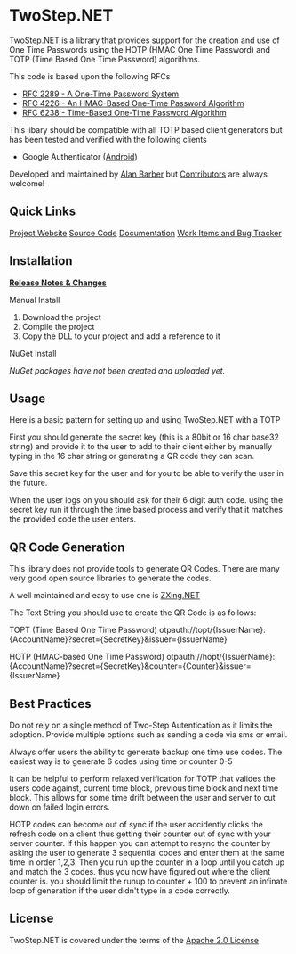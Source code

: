 TwoStep.NET
===========

TwoStep.NET is a library that provides support for the creation and use of One Time Passwords using the HOTP (HMAC One Time Password) and TOTP (Time Based One Time Password) algorithms.

This code is based upon the following RFCs

* [RFC 2289 - A One-Time Password System](http://tools.ietf.org/html/rfc2289)
* [RFC 4226 - An HMAC-Based One-Time Password Algorithm](http://tools.ietf.org/html/rfc4226) 
* [RFC 6238 - Time-Based One-Time Password Algorithm](http://tools.ietf.org/html/rfc6238)

This libary should be compatible with all TOTP based client generators but has been tested and verified with the following clients

 * Google Authenticator ([Android](https://play.google.com/store/apps/details?id=com.google.android.apps.authenticator2))

Developed and maintained by [Alan Barber](http://alanbarber.com) but [Contributors](CONTRIBUTORS.md) are always welcome!

Quick Links
-----------
[Project Website](http://github.com/alanbarber/twostepnet)
[Source Code](http://github.com/alanbarber/twostepnet)
[Documentation](http://github.com/alanbarber/twostepnet/wiki)
[Work Items and Bug Tracker](http://github.com/alanbarber/twostepnet/issues)

Installation
------------

**[Release Notes & Changes](RELEASENOTES.md)**

Manual Install

1. Download the project
2. Compile the project
3. Copy the DLL to your project and add a reference to it

NuGet Install

_NuGet packages have not been created and uploaded yet._

Usage
-----

Here is a basic pattern for setting up and using TwoStep.NET with a TOTP

First you should generate the secret key (this is a 80bit or 16 char base32 string) and provide it to the user to add to their
client either by manually typing in the 16 char string or generating a QR code they can scan.

Save this secret key for the user and for you to be able to verify the user in the future.

When the user logs on you should ask for their 6 digit auth code. using the secret key run it through the time based process
and verify that it matches the provided code the user enters.

QR Code Generation
------------------

This library does not provide tools to generate QR Codes. There are many very 
good open source libraries to generate the codes.

A well maintained and easy to use one is [ZXing.NET](http://zxingnet.codeplex.com/)

The Text String you should use to create the QR Code is as follows:

TOPT (Time Based One Time Password)
otpauth://topt/{IssuerName}:{AccountName}?secret={SecretKey}&issuer={IssuerName}

HOTP (HMAC-based One Time Password)
otpauth://hopt/{IssuerName}:{AccountName}?secret={SecretKey}&counter={Counter}&issuer={IssuerName}

Best Practices
--------------

Do not rely on a single method of Two-Step Autentication as it limits the adoption. Provide multiple options such as sending a code via sms or email.

Always offer users the ability to generate backup one time use codes. The easiest way is to generate 6 codes using time or counter 0-5 

It can be helpful to perform relaxed verification for TOTP that valides the users code against, current time block, previous time block and next time block.
This allows for some time drift between the user and server to cut down on failed login errors.

HOTP codes can become out of sync if the user accidently clicks the refresh code on a client thus getting their counter
out of sync with your server counter. If this happen you can attempt to resync the counter by asking the user to generate 3 sequential
codes and enter them at the same time in order 1,2,3. Then you run up the counter in a loop until you catch up and match the 3 codes. thus
you now have figured out where the client counter is. you should limit the runup to counter + 100 to prevent an infinate loop of generation 
if the user didn't type in a code correctly.

License
-------

TwoStep.NET is covered under the terms of the [Apache 2.0 License](LICENSE.md)



